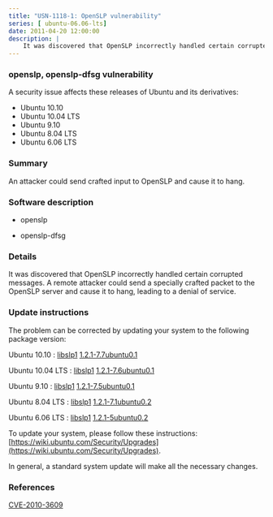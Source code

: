 ```yaml
---
title: "USN-1118-1: OpenSLP vulnerability"
series: [ ubuntu-06.06-lts]
date: 2011-04-20 12:00:00
description: |
    It was discovered that OpenSLP incorrectly handled certain corrupted messages. A remote attacker could send a specially crafted packet to the OpenSLP server and cause it to hang, leading to a denial of service. 
--- 
```

 
### openslp, openslp-dfsg vulnerability

A security issue affects these releases of Ubuntu and its derivatives:

* Ubuntu 10.10
* Ubuntu 10.04 LTS
* Ubuntu 9.10
* Ubuntu 8.04 LTS
* Ubuntu 6.06 LTS

### Summary

An attacker could send crafted input to OpenSLP and cause it to hang. 

### Software description

* openslp 

* openslp-dfsg 

### Details

It was discovered that OpenSLP incorrectly handled certain corrupted messages. A remote attacker could send a specially crafted packet to the OpenSLP server and cause it to hang, leading to a denial of service. 

### Update instructions

The problem can be corrected by updating your system to the following package version:

Ubuntu 10.10
 : [libslp1](https://launchpad.net/ubuntu/+source/openslp-dfsg) <span> [1.2.1-7.7ubuntu0.1](https://launchpad.net/ubuntu/+source/openslp-dfsg/1.2.1-7.7ubuntu0.1) </span> 

Ubuntu 10.04 LTS
 : [libslp1](https://launchpad.net/ubuntu/+source/openslp-dfsg) <span> [1.2.1-7.6ubuntu0.1](https://launchpad.net/ubuntu/+source/openslp-dfsg/1.2.1-7.6ubuntu0.1) </span> 

Ubuntu 9.10
 : [libslp1](https://launchpad.net/ubuntu/+source/openslp-dfsg) <span> [1.2.1-7.5ubuntu0.1](https://launchpad.net/ubuntu/+source/openslp-dfsg/1.2.1-7.5ubuntu0.1) </span> 

Ubuntu 8.04 LTS
 : [libslp1](https://launchpad.net/ubuntu/+source/openslp-dfsg) <span> [1.2.1-7.1ubuntu0.2](https://launchpad.net/ubuntu/+source/openslp-dfsg/1.2.1-7.1ubuntu0.2) </span> 

Ubuntu 6.06 LTS
 : [libslp1](https://launchpad.net/ubuntu/+source/openslp) <span> [1.2.1-5ubuntu0.2](https://launchpad.net/ubuntu/+source/openslp/1.2.1-5ubuntu0.2) </span> 

To update your system, please follow these instructions: [https://wiki.ubuntu.com/Security/Upgrades](https://wiki.ubuntu.com/Security/Upgrades).

In general, a standard system update will make all the necessary changes. 

### References

 [CVE-2010-3609](http://people.ubuntu.com/~ubuntu-security/cve/CVE-2010-3609)
 
